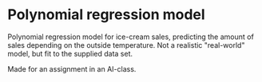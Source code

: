 # Polynomial regression model
Polynomial regression model for ice-cream sales, predicting the amount of sales depending on the outside temperature. Not a realistic "real-world" model, but fit to the supplied data set.

Made for an assignment in an AI-class.
